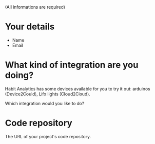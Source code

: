 
(All informations are required)

# Your details
* Name
* Email

# What kind of integration are you doing?
Habit Analytics has some devices available for you to try it out: arduinos (Device2Could), Lifx lights (Cloud2Cloud).

Which integration would you like to do?


# Code repository
The URL of your project's code repository.

